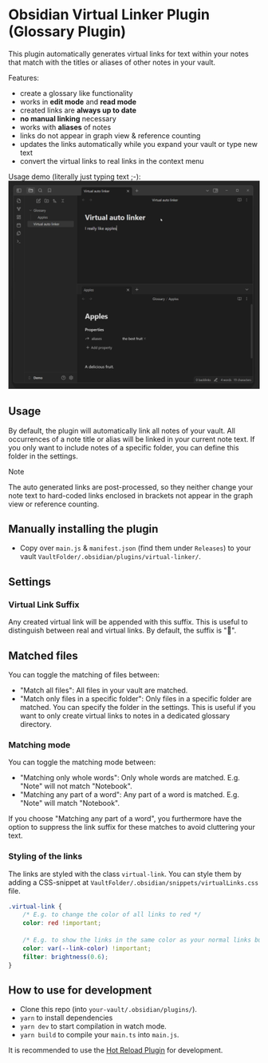 # Obsidian Virtual Linker Plugin (Glossary Plugin)

This plugin automatically generates virtual links for text within your notes that match with the titles or aliases of other notes in your vault.

Features:
- create a glossary like functionality
- works in **edit mode** and **read mode**
- created links are **always up to date** 
- **no manual linking** necessary 
- works with **aliases** of notes
- links do not appear in graph view & reference counting
- updates the links automatically while you expand your vault or type new text
- convert the virtual links to real links in the context menu

Usage demo (literally just typing text ;-):
![Demo](media/LinkerDemo.gif)

## Usage

By default, the plugin will automatically link all notes of your vault.
All occurrences of a note title or alias will be linked in your current note text.
If you only want to include notes of a specific folder, you can define this folder in the settings.

> [!Note]
> The auto generated links are post-processed, so they neither change your note text to hard-coded links enclosed in brackets not 
> appear in the graph view or reference counting.

## Manually installing the plugin

- Copy over `main.js` & `manifest.json` (find them under `Releases`) to your vault `VaultFolder/.obsidian/plugins/virtual-linker/`.


## Settings

### Virtual Link Suffix

Any created virtual link will be appended with this suffix. This is useful to distinguish between real and virtual links.
By default, the suffix is "🔗".

## Matched files

You can toggle the matching of files between:
- "Match all files": All files in your vault are matched.
- "Match only files in a specific folder": Only files in a specific folder are matched. You can specify the folder in the settings. This is useful if you want to only create virtual links to notes in a dedicated glossary directory.

### Matching mode

You can toggle the matching mode between:
- "Matching only whole words": Only whole words are matched. E.g. "Note" will not match "Notebook".
- "Matching any part of a word": Any part of a word is matched. E.g. "Note" will match "Notebook".

If you choose "Matching any part of a word", you furthermore have the option to suppress the link suffix for these matches to avoid cluttering your text.

### Styling of the links

The links are styled with the class `virtual-link`. 
You can style them by adding a CSS-snippet at `VaultFolder/.obsidian/snippets/virtualLinks.css` file.

```css
.virtual-link {
    /* E.g. to change the color of all links to red */
    color: red !important;

    /* E.g. to show the links in the same color as your normal links but a little bit darker */
    color: var(--link-color) !important;
    filter: brightness(0.6);
}
```

## How to use for development

- Clone this repo (into `your-vault/.obsidian/plugins/`).
- `yarn` to install dependencies
- `yarn dev` to start compilation in watch mode.
- `yarn build` to compile your `main.ts` into `main.js`.

It is recommended to use the [Hot Reload Plugin](https://github.com/pjeby/hot-reload) for development.
